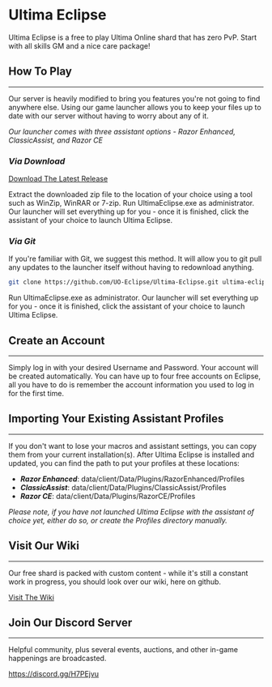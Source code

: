 # Ultima Eclipse

Ultima Eclipse is a free to play Ultima Online shard that has zero PvP.  Start with all skills GM and a nice care package!

## How To Play
---

Our server is heavily modified to bring you features you're not going to find anywhere else.  Using our game launcher allows you to keep your files up to date with our server without having to worry about any of it.

_Our launcher comes with three assistant options - Razor Enhanced, ClassicAssist, and Razor CE_

### ***Via Download***

[Download The Latest Release](https://github.com/UO-Eclipse/Ultima-Eclipse/archive/refs/heads/master.zip)

Extract the downloaded zip file to the location of your choice using a tool such as WinZip, WinRAR or 7-zip.  Run UltimaEclipse.exe as administrator.  Our launcher will set everything up for you - once it is finished, click the assistant of your choice to launch Ultima Eclipse.

### ***Via Git***

If you're familiar with Git, we suggest this method.  It will allow you to git pull any updates to the launcher itself without having to redownload anything.

```bash
git clone https://github.com/UO-Eclipse/Ultima-Eclipse.git ultima-eclipse
```

Run UltimaEclipse.exe as administrator.  Our launcher will set everything up for you - once it is finished, click the assistant of your choice to launch Ultima Eclipse.


## Create an Account
---

Simply log in with your desired Username and Password.  Your account will be created automatically.  You can have up to four free accounts on Eclipse, all you have to do is remember the account information you used to log in for the first time.

## Importing Your Existing Assistant Profiles
---

If you don't want to lose your macros and assistant settings, you can copy them from your current installation(s).  After Ultima Eclipse is installed and updated, you can find the path to put your profiles at these locations:

- ***Razor Enhanced***: data/client/Data/Plugins/RazorEnhanced/Profiles
- ***ClassicAssist***: data/client/Data/Plugins/ClassicAssist/Profiles
- ***Razor CE***: data/client/Data/Plugins/RazorCE/Profiles

_Please note, if you have not launched Ultima Eclipse with the assistant of choice yet, either do so, or create the Profiles directory manually._

## Visit Our Wiki
---

Our free shard is packed with custom content - while it's still a constant work in progress, you should look over our wiki, here on github.

[Visit The Wiki](https://github.com/UO-Eclipse/Ultima-Eclipse/wiki)

## Join Our Discord Server
---

Helpful community, plus several events, auctions, and other in-game happenings are broadcasted.

https://discord.gg/H7PEjvu
